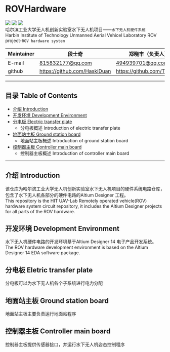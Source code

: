 # ROVHardware 
![](https://img.shields.io/badge/build-passing-green.svg)        ![](https://img.shields.io/badge/ROV--build-v0.1.1-blue.svg)        ![](https://img.shields.io/badge/status-open-green.svg)   
哈尔滨工业大学无人机创新实验室水下无人机项目——`水下无人机硬件系统`    
Harbin Institute of Technology Unmanned Aerial Vehicel Laboratory ROV project-`ROV hardware system`

|Maintainer|段士奇|郑晓丰（负责人）
|---|---|---
|E-mail|815832177@qq.com|494939701@qq.com
|github|https://github.com/HaskiDuan|https://github.com/TosakaR

****
## 目录 Table of Contents
<!--ts-->
* [介绍 Introduction](#介绍-introduction)  
* [开发环境 Development Environment](#开发环境-development-environment) 
* [分电板 Electric transfer plate](#分电板-eletric-transfer-plate)
    * 分电板概述 Introduction of electric transfer plate
* [地面站主板 Ground station board](#地面站主板-ground-station-board)
    * 地面站主板概述 Introduction of ground station board
* [控制器主板 Controller main board](#控制器主板-controller-main-board)
    * 控制器主板概述 Introduction of controller main board
<!--te-->

***

## 介绍 Introduction
该仓库为哈尔滨工业大学无人机创新实验室水下无人机项目的硬件系统电路仓库，包含了水下无人机各部分的硬件电路的Altium Designer 工程。  
This repository is the HIT UAV-Lab Remotely operated vehicle(ROV) hardware system circuit repository, it includes the Altium Designer projects for all parts of the ROV hardware.

## 开发环境 Development Environment
水下无人机硬件电路的开发环境基于Altium Designer 14 电子产品开发系统。
The ROV hardware development environment is based on the Altium Designer 14 EDA software package.  

## 分电板 Eletric transfer plate
分电板可以为水下无人机各个子系统进行电力分配
## 地面站主板 Ground station board
地面站主板主要负责运行地面站程序
## 控制器主板 Controller main board
控制器主板提供传感器接口，并运行水下无人机姿态控制程序

